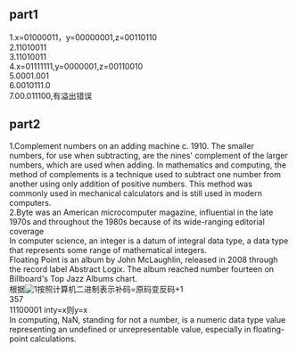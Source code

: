 ## part1  
1.x=01000011，y=00000001,z=00110110  
2.11010011  
3.11010011  
4.x=01111111,y=0000001,z=00110010  
5.0001.001  
6.0010111.0  
7.00.011100,有溢出错误  
## part2  
1.Complement numbers on an adding machine c. 1910. The smaller numbers, for use when subtracting, are the nines' complement of the larger numbers, which are used when adding.
In mathematics and computing, the method of complements is a technique used to subtract one number from another using only addition of positive numbers. This method was commonly used in mechanical calculators and is still used in modern computers.  
2.Byte was an American microcomputer magazine, influential in the late 1970s and throughout the 1980s because of its wide-ranging editorial coverage   
In computer science, an integer is a datum of integral data type, a data type that represents some range of mathematical integers.  
Floating Point is an album by John McLaughlin, released in 2008 through the record label Abstract Logix. The album reached number fourteen on Billboard's Top Jazz Albums chart.  
根据![1](http://a2.qpic.cn/psb?/V12aKRuu4cvTlT/qrhFXX2vrS*Yo9qwSEno3LpOYMHP3pB367kgZQHQ02A!/m/dFUAAAAAAAAA&bo=*QElAAAAAAADB*s!&rf=photolist)按照计算机二进制表示补码=原码变反码+1  
357  
11100001 inty=x则y=x  
In computing, NaN, standing for not a number, is a numeric data type value representing an undefined or unrepresentable value, especially in floating-point calculations.